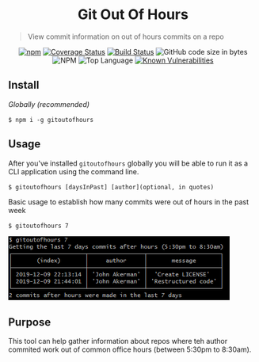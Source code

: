 <h1 align="center">Git Out Of Hours</h1>

> View commit information on out of hours commits on a repo
<p align="center">
<a href="https://www.npmjs.com/package/gitoutofhours" target="_blank"><img alt="npm" src="https://img.shields.io/npm/v/gitoutofhours"></a>
  <a href='https://coveralls.io/github/JohnAkerman/GitOutOfHours?branch=master'><img src='https://coveralls.io/repos/github/JohnAkerman/GitOutOfHours/badge.svg?branch=master' alt='Coverage Status' /></a>
<a href='https://app.travis-ci.com/JohnAkerman/GitOutOfHours'><img src='https://app.travis-ci.com/JohnAkerman/GitOutOfHours.svg?branch=master' alt='Build Status' /></a>
<img alt="GitHub code size in bytes" src="https://img.shields.io/github/languages/code-size/JohnAkerman/GitOutOfHours">
<img alt="NPM" src="https://img.shields.io/npm/l/gitoutofhours">
<img src="https://img.shields.io/github/languages/top/JohnAkerman/GitOutOfHours" alt="Top Language" />
  <a href="https://snyk.io/test/github/JohnAkerman/GitOutOfHours"><img src="https://snyk.io/test/github/JohnAkerman/GitOutOfHours/badge.svg" alt="Known Vulnerabilities" data-canonical-src="https://snyk.io/test/github/JohnAkerman/GitOutOfHours" style="max-width:100%;"></a>
</p>




## Install 
*Globally (recommended)*
```
$ npm i -g gitoutofhours
```

## Usage
After you've installed `gitoutofhours` globally you will be able to run it as a CLI application using the command line. 
```
$ gitoutofhours [daysInPast] [author](optional, in quotes)
```


Basic usage to establish how many commits were out of hours in the past week
```
$ gitoutofhours 7
```
<img src="https://raw.githubusercontent.com/JohnAkerman/GitOutOfHours/master/media/example-usage.png" alt="Command prompt output showing git commits in a table" />

## Purpose
This tool can help gather information about repos where teh author commited work out of common office hours (between 5:30pm to 8:30am).
